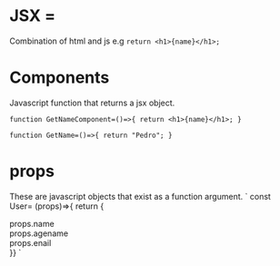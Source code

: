# JSX =

Combination of html and js
e.g `return <h1>{name}</h1>;`

# Components

Javascript function that returns a
jsx object.

<!-- This is a component -->
<!-- Components returns a ui -->

`function GetNameComponent=()=>{
    return <h1>{name}</h1>;
}`

<!-- while this is a javascript function -->

`function GetName=()=>{
    return "Pedro";
}`

# props

These are javascript objects that exist as a function argument.
`
const User= (props)=>{
return {

<div>props.name</div>
 <div>props.agename</div>
 <div>props.enail</div>
}}
`
